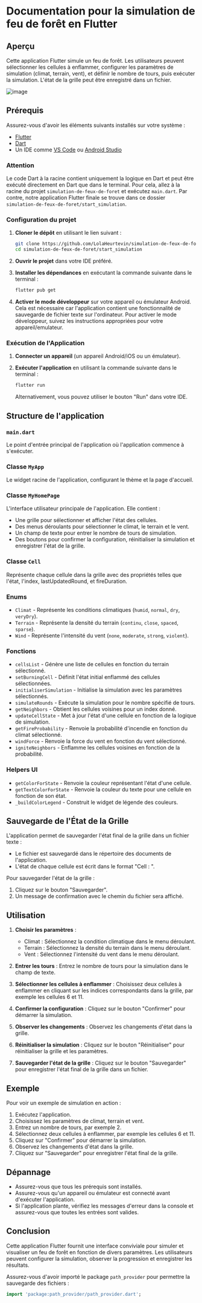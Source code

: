 
# Documentation pour la simulation de feu de forêt en Flutter

## Aperçu

Cette application Flutter simule un feu de forêt. Les utilisateurs peuvent sélectionner les cellules à enflammer, configurer les paramètres de simulation (climat, terrain, vent), et définir le nombre de tours, puis exécuter la simulation. L'état de la grille peut être enregistré dans un fichier.

![image](https://github.com/LolaHeurtevin/simulation-de-feux-de-foret/assets/143880988/cec41da9-61b6-4dfb-89c9-da484c4b16af)

## Prérequis

Assurez-vous d'avoir les éléments suivants installés sur votre système :

- [Flutter](https://flutter.dev/docs/get-started/install)
- [Dart](https://dart.dev/get-dart)
- Un IDE comme [VS Code](https://code.visualstudio.com/) ou [Android Studio](https://developer.android.com/studio)

### Attention

Le code Dart à la racine contient uniquement la logique en Dart et peut être exécuté directement en Dart que dans le terminal. Pour cela, allez à la racine du projet `simulation-de-feux-de-foret` et exécutez `main.dart`. 
Par contre, notre application Flutter finale se trouve dans ce dossier `simulation-de-feux-de-foret/start_simulation`.

### Configuration du projet

1. **Cloner le dépôt** en utilisant le lien suivant :
   ```bash
   git clone https://github.com/LolaHeurtevin/simulation-de-feux-de-foret.git
   cd simulation-de-feux-de-foret/start_simulation
   ```

2. **Ouvrir le projet** dans votre IDE préféré.

3. **Installer les dépendances** en exécutant la commande suivante dans le terminal :
   ```bash
   flutter pub get
   ```

4. **Activer le mode développeur** sur votre appareil ou émulateur Android. Cela est nécessaire car l'application contient une fonctionnalité de sauvegarde de fichier texte sur l'ordinateur. Pour activer le mode développeur, suivez les instructions appropriées pour votre appareil/emulateur.

### Exécution de l'Application

1. **Connecter un appareil** (un appareil Android/iOS ou un émulateur).

2. **Exécuter l'application** en utilisant la commande suivante dans le terminal :
   ```bash
   flutter run
   ```

   Alternativement, vous pouvez utiliser le bouton "Run" dans votre IDE.

## Structure de l'application

### `main.dart`

Le point d'entrée principal de l'application où l'application commence à s'exécuter.

### Classe `MyApp`

Le widget racine de l'application, configurant le thème et la page d'accueil.

### Classe `MyHomePage`

L'interface utilisateur principale de l'application. Elle contient :

- Une grille pour sélectionner et afficher l'état des cellules.
- Des menus déroulants pour sélectionner le climat, le terrain et le vent.
- Un champ de texte pour entrer le nombre de tours de simulation.
- Des boutons pour confirmer la configuration, réinitialiser la simulation et enregistrer l'état de la grille.

### Classe `Cell`

Représente chaque cellule dans la grille avec des propriétés telles que l'état, l'index, lastUpdatedRound, et fireDuration.

### Enums

- `Climat` - Représente les conditions climatiques (`humid`, `normal`, `dry`, `veryDry`).
- `Terrain` - Représente la densité du terrain (`continu`, `close`, `spaced`, `sparse`).
- `Wind` - Représente l'intensité du vent (`none`, `moderate`, `strong`, `violent`).

### Fonctions

- `cellsList` - Génère une liste de cellules en fonction du terrain sélectionné.
- `setBurningCell` - Définit l'état initial enflammé des cellules sélectionnées.
- `initialiserSimulation` - Initialise la simulation avec les paramètres sélectionnés.
- `simulateRounds` - Exécute la simulation pour le nombre spécifié de tours.
- `getNeighbors` - Obtient les cellules voisines pour un index donné.
- `updateCellState` - Met à jour l'état d'une cellule en fonction de la logique de simulation.
- `getFireProbability` - Renvoie la probabilité d'incendie en fonction du climat sélectionné.
- `windForce` - Renvoie la force du vent en fonction du vent sélectionné.
- `igniteNeighbors` - Enflamme les cellules voisines en fonction de la probabilité.

### Helpers UI

- `getColorForState` - Renvoie la couleur représentant l'état d'une cellule.
- `getTextColorForState` - Renvoie la couleur du texte pour une cellule en fonction de son état.
- `_buildColorLegend` - Construit le widget de légende des couleurs.

## Sauvegarde de l'État de la Grille

L'application permet de sauvegarder l'état final de la grille dans un fichier texte :

- Le fichier est sauvegardé dans le répertoire des documents de l'application.
- L'état de chaque cellule est écrit dans le format "Cell <index>: <state>".

Pour sauvegarder l'état de la grille :
1. Cliquez sur le bouton "Sauvegarder".
2. Un message de confirmation avec le chemin du fichier sera affiché.

## Utilisation

1. **Choisir les paramètres** :
   - Climat : Sélectionnez la condition climatique dans le menu déroulant.
   - Terrain : Sélectionnez la densité du terrain dans le menu déroulant.
   - Vent : Sélectionnez l'intensité du vent dans le menu déroulant.

2. **Entrer les tours** : Entrez le nombre de tours pour la simulation dans le champ de texte.

3. **Sélectionner les cellules à enflammer** : Choisissez deux cellules à enflammer en cliquant sur les indices correspondants dans la grille, par exemple les cellules 6 et 11.

4. **Confirmer la configuration** : Cliquez sur le bouton "Confirmer" pour démarrer la simulation.

5. **Observer les changements** : Observez les changements d'état dans la grille.

6. **Réinitialiser la simulation** : Cliquez sur le bouton "Réinitialiser" pour réinitialiser la grille et les paramètres.

7. **Sauvegarder l'état de la grille** : Cliquez sur le bouton "Sauvegarder" pour enregistrer l'état final de la grille dans un fichier.

## Exemple

Pour voir un exemple de simulation en action :

1. Exécutez l'application.
2. Choisissez les paramètres de climat, terrain et vent.
3. Entrez un nombre de tours, par exemple 2.
4. Sélectionnez deux cellules à enflammer, par exemple les cellules 6 et 11.
5. Cliquez sur "Confirmer" pour démarrer la simulation.
6. Observez les changements d'état dans la grille.
7. Cliquez sur "Sauvegarder" pour enregistrer l'état final de la grille.

## Dépannage

- Assurez-vous que tous les prérequis sont installés.
- Assurez-vous qu'un appareil ou émulateur est connecté avant d'exécuter l'application.
- Si l'application plante, vérifiez les messages d'erreur dans la console et assurez-vous que toutes les entrées sont valides.

## Conclusion

Cette application Flutter fournit une interface conviviale pour simuler et visualiser un feu de forêt en fonction de divers paramètres. Les utilisateurs peuvent configurer la simulation, observer la progression et enregistrer les résultats.

Assurez-vous d'avoir importé le package `path_provider` pour permettre la sauvegarde des fichiers :
```dart
import 'package:path_provider/path_provider.dart';
```
